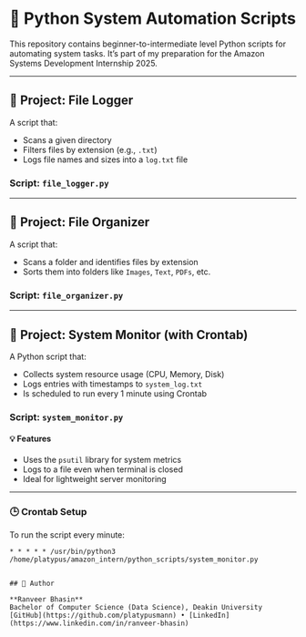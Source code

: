 # 🐍 Python System Automation Scripts

This repository contains beginner-to-intermediate level Python scripts for automating system tasks. It’s part of my preparation for the Amazon Systems Development Internship 2025.

---

## 📁 Project: File Logger

A script that:
- Scans a given directory
- Filters files by extension (e.g., `.txt`)
- Logs file names and sizes into a `log.txt` file

### Script: `file_logger.py`

---

## 📁 Project: File Organizer

A script that:
- Scans a folder and identifies files by extension
- Sorts them into folders like `Images`, `Text`, `PDFs`, etc.

### Script: `file_organizer.py`

---

## 📁 Project: System Monitor (with Crontab)

A Python script that:
- Collects system resource usage (CPU, Memory, Disk)
- Logs entries with timestamps to `system_log.txt`
- Is scheduled to run every 1 minute using Crontab

### Script: `system_monitor.py`

#### 💡 Features
- Uses the `psutil` library for system metrics
- Logs to a file even when terminal is closed
- Ideal for lightweight server monitoring

---

### 🕒 Crontab Setup

To run the script every minute:

```cron
* * * * * /usr/bin/python3 /home/platypus/amazon_intern/python_scripts/system_monitor.py


## 📌 Author

**Ranveer Bhasin**  
Bachelor of Computer Science (Data Science), Deakin University  
[GitHub](https://github.com/platypusmann) • [LinkedIn](https://www.linkedin.com/in/ranveer-bhasin)
